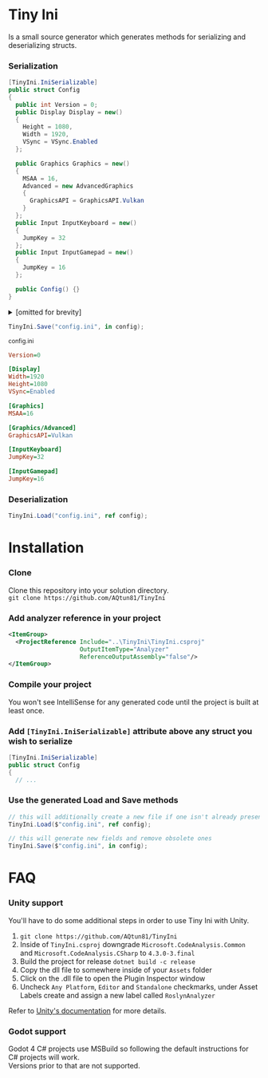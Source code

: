 # Tiny Ini
Is a small source generator which generates methods for serializing and deserializing structs.


### Serialization
```cs
[TinyIni.IniSerializable]
public struct Config
{
  public int Version = 0;
  public Display Display = new()
  {
    Height = 1080,
    Width = 1920,
    VSync = VSync.Enabled
  };

  public Graphics Graphics = new()
  {
    MSAA = 16,
    Advanced = new AdvancedGraphics
    {
      GraphicsAPI = GraphicsAPI.Vulkan
    }
  };
  public Input InputKeyboard = new()
  {
    JumpKey = 32
  };
  public Input InputGamepad = new()
  {
    JumpKey = 16
  };

  public Config() {}
}
```

<details>
<summary>[omitted for brevity]</summary>

```cs
public struct Graphics
{
  public byte MSAA;
  public AdvancedGraphics Advanced;
}

public struct AdvancedGraphics
{
  public GraphicsAPI GraphicsAPI;
}

public struct Display
{
  public int Width;
  public int Height;
  public VSync VSync;
}

public struct Input
{
  public byte JumpKey;
}

public enum VSync
{
  Enabled,
  Disabled,
  Adaptive
}

public enum GraphicsAPI
{
  Vulkan,
  DirectX12
}
```

</details>

```cs
TinyIni.Save("config.ini", in config);
```
<sub>config.ini</sub>
```ini
Version=0

[Display]
Width=1920
Height=1080
VSync=Enabled

[Graphics]
MSAA=16

[Graphics/Advanced]
GraphicsAPI=Vulkan

[InputKeyboard]
JumpKey=32

[InputGamepad]
JumpKey=16
```

### Deserialization
```cs
TinyIni.Load("config.ini", ref config);
```


# Installation

### Clone

Clone this repository into your solution directory. </br>
`git clone https://github.com/AQtun81/TinyIni`

### Add analyzer reference in your project
```xml
<ItemGroup>
  <ProjectReference Include="..\TinyIni\TinyIni.csproj"
                    OutputItemType="Analyzer"
                    ReferenceOutputAssembly="false"/>
</ItemGroup>
```

### Compile your project

You won't see IntelliSense for any generated code until the project is built at least once.

### Add `[TinyIni.IniSerializable]` attribute above any struct you wish to serialize

```cs
[TinyIni.IniSerializable]
public struct Config
{
  // ...
```

### Use the generated Load and Save methods
```cs
// this will additionally create a new file if one isn't already present
TinyIni.Load($"config.ini", ref config);

// this will generate new fields and remove obsolete ones
TinyIni.Save($"config.ini", in config);
```

# FAQ
### Unity support
You'll have to do some additional steps in order to use Tiny Ini with Unity.

1. `git clone https://github.com/AQtun81/TinyIni`
2. Inside of `TinyIni.csproj` downgrade `Microsoft.CodeAnalysis.Common` and `Microsoft.CodeAnalysis.CSharp` to `4.3.0-3.final`
3. Build the project for release `dotnet build -c release`
4. Copy the dll file to somewhere inside of your `Assets` folder
5. Click on the .dll file to open the Plugin Inspector window
6. Uncheck `Any Platform`, `Editor` and `Standalone` checkmarks, under Asset Labels create and assign a new label called `RoslynAnalyzer`

Refer to [Unity's documentation](https://docs.unity3d.com/Manual/create-source-generator.html) for more details.

### Godot support
Godot 4 C# projects use MSBuild so following the default instructions for C# projects will work. </br>
Versions prior to that are not supported.
